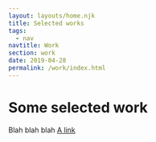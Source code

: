 ```yaml
---
layout: layouts/home.njk
title: Selected works
tags:
  - nav
navtitle: Work
section: work
date: 2019-04-28
permalink: /work/index.html
---
```


<h1 class="supersize gradient shadow">
  Some selected work
</h1>

Blah blah blah [A link](#?)
